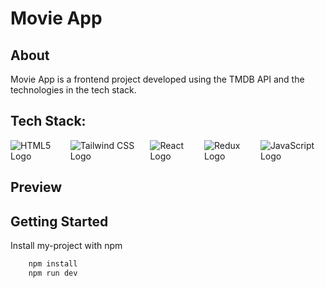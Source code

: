 # Movie App

## About

Movie App is a frontend project developed using the TMDB API and the technologies in the tech stack.

## Tech Stack:

<div style="display: flex; gap: 10px;">
  <img src="https://img.shields.io/badge/HTML5-E34F26?style=for-the-badge&logo=html5&logoColor=white" alt="HTML5 Logo"/>
  <img src="https://img.shields.io/badge/Tailwind_CSS-38B2AC?style=for-the-badge&logo=tailwind-css&logoColor=white" alt="Tailwind CSS Logo"/>
  <img src="https://img.shields.io/badge/React-20232A?style=for-the-badge&logo=react&logoColor=61DAFB" alt="React Logo"/>
  <img src="https://img.shields.io/badge/Redux-593D88?style=for-the-badge&logo=redux&logoColor=white" alt="Redux Logo"/>
  <img src="https://img.shields.io/badge/JavaScript-323330?style=for-the-badge&logo=javascript&logoColor=F7DF1E" alt="JavaScript Logo"/>
</div>

## Preview

## Getting Started

Install my-project with npm

```bash
    npm install
    npm run dev
```
